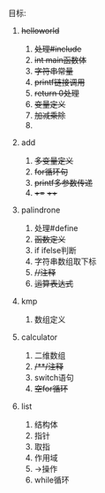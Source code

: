 目标:

1. ~~helloworld~~ 

   1. ~~处理#include~~
   2.  ~~int main函数体~~
   3. ~~字符串常量~~
   4. ~~printf链接调用~~
   5. ~~return 0处理~~
   6. ~~变量定义~~
   7. ~~加减乘除~~
   8. 

2. add

   1. ~~多变量定义~~
   2. ~~for循环句~~
   3. ~~printf多参数传递~~
   4. ~~+=~~ ~~++~~

3. palindrone

   1. 处理#define
   2. ~~函数定义~~
   3. if ifelse判断
   4. 字符串数组取下标
   5. ~~//注释~~
   6. ~~运算表达式~~

4. kmp

   1. 数组定义

5. calculator

   1. 二维数组
   2. ~~/**/注释~~
   3. switch语句
   4. ~~空for循环~~

6. list

   1. 结构体
   2. 指针
   3. 取指
   4. 作用域
   5. ->操作
   6. while循环

   ​	